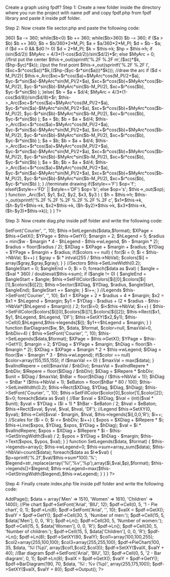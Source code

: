 Create a graph using fpdf?
Step 1: Create a new folder inside the directory where you run the project with name pdf and copy fpdf.php from fpdf library and paste it inside pdf folder.

Step 2: Now create file sector.php and paste the following code:

<?php
require('fpdf.php');
class PDF_Sector extends FPDF
{
    function Sector($xc, $yc, $r, $a, $b, $style='FD', $cw=true, $o=90)
    {
        $d0 = $a - $b;
        if($cw){
            $d = $b;
            $b = $o - $a;
            $a = $o - $d;
        }else{
            $b += $o;
            $a += $o;
        }
        while($a<0)
            $a += 360;
        while($a>360)
            $a -= 360;
        while($b<0)
            $b += 360;
        while($b>360)
            $b -= 360;
        if ($a > $b)
            $b += 360;
        $b = $b/360*2*M_PI;
        $a = $a/360*2*M_PI;
        $d = $b - $a;
        if ($d == 0 && $d0 != 0)
            $d = 2*M_PI;
        $k = $this->k;
        $hp = $this->h;
        if (sin($d/2))
            $MyArc = 4/3*(1-cos($d/2))/sin($d/2)*$r;
        else
            $MyArc = 0;
        //first put the center
        $this->_out(sprintf('%.2F %.2F m',($xc)*$k,($hp-$yc)*$k));
        //put the first point
        $this->_out(sprintf('%.2F %.2F l',($xc+$r*cos($a))*$k,(($hp-($yc-$r*sin($a)))*$k)));
        //draw the arc
        if ($d < M_PI/2){
            $this->_Arc($xc+$r*cos($a)+$MyArc*cos(M_PI/2+$a),
                        $yc-$r*sin($a)-$MyArc*sin(M_PI/2+$a),
                        $xc+$r*cos($b)+$MyArc*cos($b-M_PI/2),
                        $yc-$r*sin($b)-$MyArc*sin($b-M_PI/2),
                        $xc+$r*cos($b),
                        $yc-$r*sin($b)
                        );
        }else{
            $b = $a + $d/4;
            $MyArc = 4/3*(1-cos($d/8))/sin($d/8)*$r;
            $this->_Arc($xc+$r*cos($a)+$MyArc*cos(M_PI/2+$a),
                        $yc-$r*sin($a)-$MyArc*sin(M_PI/2+$a),
                        $xc+$r*cos($b)+$MyArc*cos($b-M_PI/2),
                        $yc-$r*sin($b)-$MyArc*sin($b-M_PI/2),
                        $xc+$r*cos($b),
                        $yc-$r*sin($b)
                        );
            $a = $b;
            $b = $a + $d/4;
            $this->_Arc($xc+$r*cos($a)+$MyArc*cos(M_PI/2+$a),
                        $yc-$r*sin($a)-$MyArc*sin(M_PI/2+$a),
                        $xc+$r*cos($b)+$MyArc*cos($b-M_PI/2),
                        $yc-$r*sin($b)-$MyArc*sin($b-M_PI/2),
                        $xc+$r*cos($b),
                        $yc-$r*sin($b)
                        );
            $a = $b;
            $b = $a + $d/4;
            $this->_Arc($xc+$r*cos($a)+$MyArc*cos(M_PI/2+$a),
                        $yc-$r*sin($a)-$MyArc*sin(M_PI/2+$a),
                        $xc+$r*cos($b)+$MyArc*cos($b-M_PI/2),
                        $yc-$r*sin($b)-$MyArc*sin($b-M_PI/2),
                        $xc+$r*cos($b),
                        $yc-$r*sin($b)
                        );
            $a = $b;
            $b = $a + $d/4;
            $this->_Arc($xc+$r*cos($a)+$MyArc*cos(M_PI/2+$a),
                        $yc-$r*sin($a)-$MyArc*sin(M_PI/2+$a),
                        $xc+$r*cos($b)+$MyArc*cos($b-M_PI/2),
                        $yc-$r*sin($b)-$MyArc*sin($b-M_PI/2),
                        $xc+$r*cos($b),
                        $yc-$r*sin($b)
                        );
        }
        //terminate drawing
        if($style=='F')
            $op='f';
        elseif($style=='FD' || $style=='DF')
            $op='b';
        else
            $op='s';
        $this->_out($op);
    }
    function _Arc($x1, $y1, $x2, $y2, $x3, $y3 )
    {
        $h = $this->h;
        $this->_out(sprintf('%.2F %.2F %.2F %.2F %.2F %.2F c',
            $x1*$this->k,
            ($h-$y1)*$this->k,
            $x2*$this->k,
            ($h-$y2)*$this->k,
            $x3*$this->k,
            ($h-$y3)*$this->k));
    }
}
?>

Step 3: Now create diag.php inside pdf folder and write the following code:

<?php
require('sector.php');
class PDF_Diag extends PDF_Sector {
    var $legends;
    var $wLegend;
    var $sum;
    var $NbVal;
    function PieChart($w, $h, $data, $format, $colors=null)
    {
        $this->SetFont('Courier', '', 10);
        $this->SetLegends($data,$format);
        $XPage = $this->GetX();
        $YPage = $this->GetY();
        $margin = 2;
        $hLegend = 5;
        $radius = min($w - $margin * 4 - $hLegend - $this->wLegend, $h - $margin * 2);
        $radius = floor($radius / 2);
        $XDiag = $XPage + $margin + $radius;
        $YDiag = $YPage + $margin + $radius;
        if($colors == null) {
            for($i = 0; $i < $this->NbVal; $i++) {
                $gray = $i * intval(255 / $this->NbVal);
                $colors[$i] = array($gray,$gray,$gray);
            }
        }
        //Sectors
        $this->SetLineWidth(0.2);
        $angleStart = 0;
        $angleEnd = 0;
        $i = 0;
        foreach($data as $val) {
            $angle = ($val * 360) / doubleval($this->sum);
            if ($angle != 0) {
                $angleEnd = $angleStart + $angle;
                $this->SetFillColor($colors[$i][0],$colors[$i][1],$colors[$i][2]);
                $this->Sector($XDiag, $YDiag, $radius, $angleStart, $angleEnd);
                $angleStart += $angle;
            }
            $i++;
        }
        //Legends
        $this->SetFont('Courier', '', 10);
        $x1 = $XPage + 2 * $radius + 4 * $margin;
        $x2 = $x1 + $hLegend + $margin;
        $y1 = $YDiag - $radius + (2 * $radius - $this->NbVal*($hLegend + $margin)) / 2;
        for($i=0; $i<$this->NbVal; $i++) {
            $this->SetFillColor($colors[$i][0],$colors[$i][1],$colors[$i][2]);
            $this->Rect($x1, $y1, $hLegend, $hLegend, 'DF');
            $this->SetXY($x2,$y1);
            $this->Cell(0,$hLegend,$this->legends[$i]);
            $y1+=$hLegend + $margin;
        }
    }
    function BarDiagram($w, $h, $data, $format, $color=null, $maxVal=0, $nbDiv=4)
    {
        $this->SetFont('Courier', '', 10);
        $this->SetLegends($data,$format);
        $XPage = $this->GetX();
        $YPage = $this->GetY();
        $margin = 2;
        $YDiag = $YPage + $margin;
        $hDiag = floor($h - $margin * 2);
        $XDiag = $XPage + $margin * 2 + $this->wLegend;
        $lDiag = floor($w - $margin * 3 - $this->wLegend);
        if($color == null)
            $color=array(155,155,155);
        if ($maxVal == 0) {
            $maxVal = max($data);
        }
        $valIndRepere = ceil($maxVal / $nbDiv);
        $maxVal = $valIndRepere * $nbDiv;
        $lRepere = floor($lDiag / $nbDiv);
        $lDiag = $lRepere * $nbDiv;
        $unit = $lDiag / $maxVal;
        $hBar = floor($hDiag / ($this->NbVal + 1));
        $hDiag = $hBar * ($this->NbVal + 1);
        $eBaton = floor($hBar * 80 / 100);
        $this->SetLineWidth(0.2);
        $this->Rect($XDiag, $YDiag, $lDiag, $hDiag);
        $this->SetFont('Courier', '', 10);
        $this->SetFillColor($color[0],$color[1],$color[2]);
        $i=0;
        foreach($data as $val) {
            //Bar
            $xval = $XDiag;
            $lval = (int)($val * $unit);
            $yval = $YDiag + ($i + 1) * $hBar - $eBaton / 2;
            $hval = $eBaton;
            $this->Rect($xval, $yval, $lval, $hval, 'DF');
            //Legend
            $this->SetXY(0, $yval);
            $this->Cell($xval - $margin, $hval, $this->legends[$i],0,0,'R');
            $i++;
        }
        //Scales
        for ($i = 0; $i <= $nbDiv; $i++) {
            $xpos = $XDiag + $lRepere * $i;
            $this->Line($xpos, $YDiag, $xpos, $YDiag + $hDiag);
            $val = $i * $valIndRepere;
            $xpos = $XDiag + $lRepere * $i - $this->GetStringWidth($val) / 2;
            $ypos = $YDiag + $hDiag - $margin;
            $this->Text($xpos, $ypos, $val);
        }
    }
    function SetLegends($data, $format)
    {
        $this->legends=array();
        $this->wLegend=0;
        $this->sum=array_sum($data);
        $this->NbVal=count($data);
        foreach($data as $l=>$val)
        {
            $p=sprintf('%.2f',$val/$this->sum*100).'%';
            $legend=str_replace(array('%l','%v','%p'),array($l,$val,$p),$format);
            $this->legends[]=$legend;
            $this->wLegend=max($this->GetStringWidth($legend),$this->wLegend);
        }
    }
}
?>

Step 4: Finally create index.php file inside pdf folder and write the following code:
<?php
require('diag.php');
$pdf = new PDF_Diag();
$pdf->AddPage();
$data = array('Men' => 1510, 'Women' => 1610, 'Children' => 1400);
//Pie chart
$pdf->SetFont('Arial', 'BIU', 12);
$pdf->Cell(0, 5, '1 - Pie chart', 0, 1);
$pdf->Ln(8);
$pdf->SetFont('Arial', '', 10);
$valX = $pdf->GetX();
$valY = $pdf->GetY();
$pdf->Cell(30, 5, 'Number of men:');
$pdf->Cell(15, 5, $data['Men'], 0, 0, 'R');
$pdf->Ln();
$pdf->Cell(30, 5, 'Number of women:');
$pdf->Cell(15, 5, $data['Women'], 0, 0, 'R');
$pdf->Ln();
$pdf->Cell(30, 5, 'Number of children:');
$pdf->Cell(15, 5, $data['Children'], 0, 0, 'R');
$pdf->Ln();
$pdf->Ln(8);
$pdf->SetXY(90, $valY);
$col1=array(100,100,255);
$col2=array(255,100,100);
$col3=array(255,255,100);
$pdf->PieChart(100, 35, $data, '%l (%p)', array($col1,$col2,$col3));
$pdf->SetXY($valX, $valY + 40);
//Bar diagram
$pdf->SetFont('Arial', 'BIU', 12);
$pdf->Cell(0, 5, '2 - Bar diagram', 0, 1);
$pdf->Ln(8);
$valX = $pdf->GetX();
$valY = $pdf->GetY();
$pdf->BarDiagram(190, 70, $data, '%l : %v (%p)', array(255,175,100));
$pdf->SetXY($valX, $valY + 80);
$pdf->Output();
?>


